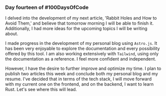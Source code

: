 ### Day fourteen of #100DaysOfCode

I delved into the development of my next article, 'Rabbit Holes and How to Avoid Them,' and believe that tomorrow morning I will be able to finish it. Additionally, I had more ideas for the upcoming topics I will be writing about.

I made progress in the development of my personal blog using `Astro.js`. It has been very enjoyable to explore the documentation and every possibility offered by this tool. I am also working extensively with `Tailwind`, using only the documentation as a reference. I feel more confident and independent.

However, I have the desire to further improve and optimize my time. I plan to publish two articles this week and conclude both my personal blog and my resume. I've decided that in terms of the tech stack, I will move forward with my current one on the frontend, and on the backend, I want to learn Rust. Let's see where this will lead.
